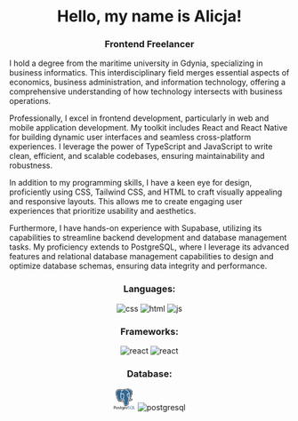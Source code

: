 <div align="center">
 <h1>Hello, my name is Alicja!</h1>
 <h3>Frontend Freelancer </h3>
</div>


<p align="left">
I hold a degree from the maritime university in Gdynia, specializing in business informatics. This interdisciplinary field merges essential aspects of economics, business administration, and information technology, offering a comprehensive understanding of how technology intersects with business operations. <br/>
 
Professionally, I excel in frontend development, particularly in web and mobile application development. My toolkit includes React and React Native for building dynamic user interfaces and seamless cross-platform experiences. I leverage the power of TypeScript and JavaScript to write clean, efficient, and scalable codebases, ensuring maintainability and robustness.<br/>

In addition to my programming skills, I have a keen eye for design, proficiently using CSS, Tailwind CSS, and HTML to craft visually appealing and responsive layouts. This allows me to create engaging user experiences that prioritize usability and aesthetics.<br/>

Furthermore, I have hands-on experience with Supabase, utilizing its capabilities to streamline backend development and database management tasks. My proficiency extends to PostgreSQL, where I leverage its advanced features and relational database management capabilities to design and optimize database schemas, ensuring data integrity and performance.</p>

<div align="center">
<h3>Languages:</h3>
 <img src="https://upload.wikimedia.org/wikipedia/commons/6/62/CSS3_logo.svg" alt="css" width="40" height="40"/>
 <img src="https://upload.wikimedia.org/wikipedia/commons/3/38/HTML5_Badge.svg" alt="html" width="40" height="40"/>
 <img src="https://programowanie.oeiizk.waw.pl/grafika/jezyki/javascript.png" alt="js" width="40" height="40"/>
<h3>Frameworks:</h3>
 <img src="https://upload.wikimedia.org/wikipedia/commons/a/a7/React-icon.svg" alt="react" width="40" height="40"/>
 <img src="https://upload.wikimedia.org/wikipedia/commons/8/8e/Nextjs-logo.svg" alt="react" width="40" height="40"/>
<h3>Database:</h3>
 <img src="https://raw.githubusercontent.com/devicons/devicon/master/icons/postgresql/postgresql-original-wordmark.svg" alt="postgresql" width="40" height="40"/>
 <img src="https://upload.wikimedia.org/wikipedia/commons/a/aa/Tabler-icons_brand-supabase.svg" alt="postgresql" width="40" height="40" color="white"/>
</div>
